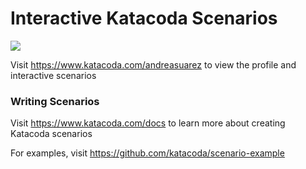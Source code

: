 # Interactive Katacoda Scenarios

[![](http://shields.katacoda.com/katacoda/andreasuarez/count.svg)](https://www.katacoda.com/andreasuarez "Get your profile on Katacoda.com")

Visit https://www.katacoda.com/andreasuarez to view the profile and interactive scenarios

### Writing Scenarios
Visit https://www.katacoda.com/docs to learn more about creating Katacoda scenarios

For examples, visit https://github.com/katacoda/scenario-example
